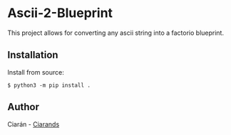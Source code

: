 # Ascii-2-Blueprint
This project allows for converting any ascii string into a factorio blueprint.

## Installation
Install from source:

    $ python3 -m pip install .

## Author
Ciarán - [Ciarands](https://github.com/Ciarands)